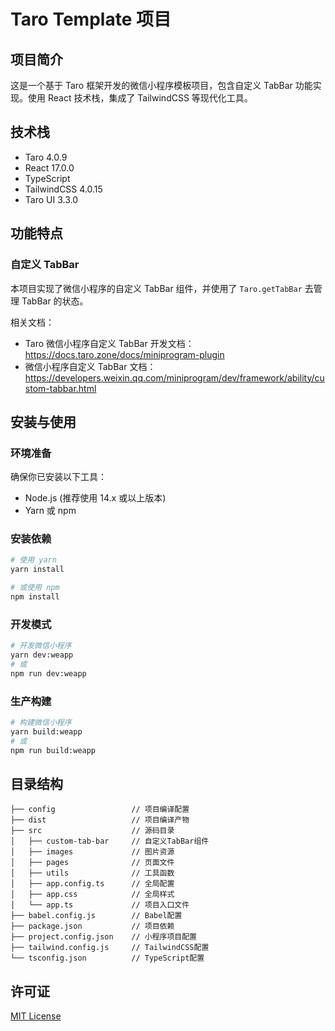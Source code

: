 # Taro Template 项目

## 项目简介

这是一个基于 Taro 框架开发的微信小程序模板项目，包含自定义 TabBar 功能实现。使用 React 技术栈，集成了 TailwindCSS 等现代化工具。

## 技术栈

- Taro 4.0.9
- React 17.0.0
- TypeScript
- TailwindCSS 4.0.15
- Taro UI 3.3.0

## 功能特点

### 自定义 TabBar

本项目实现了微信小程序的自定义 TabBar 组件，并使用了 `Taro.getTabBar` 去管理 TabBar 的状态。

相关文档：
- Taro 微信小程序自定义 TabBar 开发文档：https://docs.taro.zone/docs/miniprogram-plugin
- 微信小程序自定义 TabBar 文档：https://developers.weixin.qq.com/miniprogram/dev/framework/ability/custom-tabbar.html

## 安装与使用

### 环境准备

确保你已安装以下工具：
- Node.js (推荐使用 14.x 或以上版本)
- Yarn 或 npm

### 安装依赖

```bash
# 使用 yarn
yarn install

# 或使用 npm
npm install
```

### 开发模式

```bash
# 开发微信小程序
yarn dev:weapp
# 或
npm run dev:weapp
```

### 生产构建

```bash
# 构建微信小程序
yarn build:weapp
# 或
npm run build:weapp
```

## 目录结构

```
├── config                 // 项目编译配置
├── dist                   // 项目编译产物
├── src                    // 源码目录
│   ├── custom-tab-bar     // 自定义TabBar组件
│   ├── images             // 图片资源
│   ├── pages              // 页面文件
│   ├── utils              // 工具函数
│   ├── app.config.ts      // 全局配置
│   ├── app.css            // 全局样式
│   └── app.ts             // 项目入口文件
├── babel.config.js        // Babel配置
├── package.json           // 项目依赖
├── project.config.json    // 小程序项目配置
├── tailwind.config.js     // TailwindCSS配置
└── tsconfig.json          // TypeScript配置
```

## 许可证

[MIT License](LICENSE)
